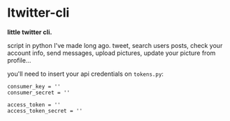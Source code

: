 # ltwitter-cli
**little twitter cli.**

script in python I've made long ago. tweet, search users posts, check your account info, send messages, upload pictures, update your picture from profile...

you'll need to insert your api credentials on `tokens.py`: 

```python3
consumer_key = ''
consumer_secret = ''

access_token = ''
access_token_secret = ''
```
<!--if yout have `tweepy` already installed, you can try it by:-->


<!--curl -s -L "https://github.com/pum-pum/ltwitter-cli/main/twitter.py" | python3 - -h-->  
<!--\* replace `-h` flag for a command listed -->
